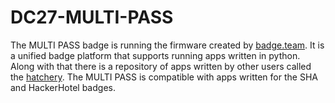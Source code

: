 # DC27-MULTI-PASS
The MULTI PASS badge is running the firmware created by [badge.team](https://github.com/badgeteam/ESP32-Firmware). It is a unified badge platform that supports running apps written in python. Along with that there is a repository of apps written by other users called the [hatchery](https://badge.team/). The MULTI PASS is compatible with apps written for the SHA and HackerHotel badges.

